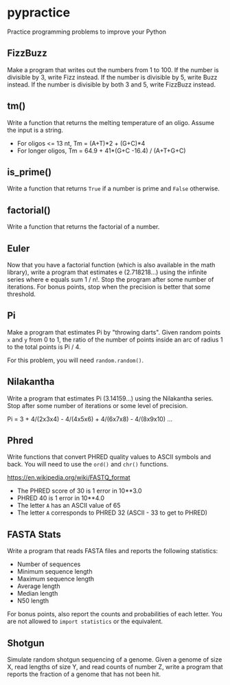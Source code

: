 pypractice
==========

Practice programming problems to improve your Python

## FizzBuzz ##

Make a program that writes out the numbers from 1 to 100. If the number is divisible by 3, write Fizz instead. If the number is divisible by 5, write Buzz instead. If the number is divisible by both 3 and 5, write FizzBuzz instead.

## tm() ##

Write a function that returns the melting temperature of an oligo. Assume the
input is a string.

- For oligos <= 13 nt, Tm = (A+T)*2 + (G+C)*4
- For longer oligos, Tm = 64.9 + 41*(G+C -16.4) / (A+T+G+C) 

## is_prime() ##

Write a function that returns `True` if a number is prime and `False`
otherwise.

## factorial() ##

Write a function that returns the factorial of a number.

## Euler ##

Now that you have a factorial function (which is also available in the math
library), write a program that estimates e (2.718218...) using the infinite
series where e equals sum 1 / n!. Stop the program after some number of
iterations. For bonus points, stop when the precision is better that some
threshold.

## Pi ##

Make a program that estimates Pi by "throwing darts". Given random points `x`
and `y` from 0 to 1, the ratio of the number of points inside an arc of radius
1 to the total points is Pi / 4.

For this problem, you will need `random.random()`.

## Nilakantha ##

Write a program that estimates Pi (3.14159...) using the Nilakantha series.
Stop after some number of iterations or some level of precision.

Pi = 3 + 4/(2x3x4) - 4/(4x5x6) + 4/(6x7x8) - 4/(8x9x10) ...


## Phred ##

Write functions that convert PHRED quality values to ASCII symbols and back.
You will need to use the `ord()` and `chr()` functions.

https://en.wikipedia.org/wiki/FASTQ_format

- The PHRED score of 30 is 1 error in 10**3.0
- PHRED 40 is 1 error in 10**4.0
- The letter `A` has an ASCII value of 65
- The letter `A` corresponds to PHRED 32 (ASCII - 33 to get to PHRED)

## FASTA Stats ##

Write a program that reads FASTA files and reports the following statistics:

- Number of sequences
- Minimum sequence length
- Maximum sequence length
- Average length
- Median length
- N50 length

For bonus points, also report the counts and probabilities of each letter.
You are not allowed to `import statistics` or the equivalent.

## Shotgun ##

Simulate random shotgun sequencing of a genome. Given a genome of size X, read
lengths of size Y, and read counts of number Z, write a program that reports
the fraction of a genome that has not been hit.

